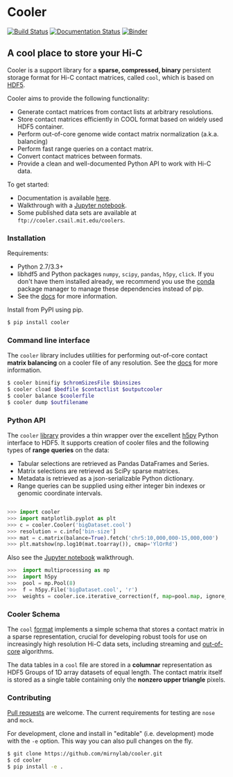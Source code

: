 # Cooler

[![Build Status](https://travis-ci.org/mirnylab/cooler.svg?branch=master)](https://travis-ci.org/mirnylab/cooler)
[![Documentation Status](https://readthedocs.org/projects/cooler/badge/?version=latest)](http://cooler.readthedocs.org/en/latest/)
[![Binder](http://mybinder.org/badge.svg)](http://mybinder.org:/repo/mirnylab/cooler-binder)

## A cool place to store your Hi-C

Cooler is a support library for a **sparse, compressed, binary** persistent storage format for Hi-C contact matrices, called `cool`, which is based on [HDF5](https://en.wikipedia.org/wiki/Hierarchical_Data_Format).

Cooler aims to provide the following functionality:

- Generate contact matrices from contact lists at arbitrary resolutions.
- Store contact matrices efficiently in COOL format based on widely used HDF5 container.
- Perform out-of-core genome wide contact matrix normalization (a.k.a. balancing)
- Perform fast range queries on a contact matrix.
- Convert contact matrices between formats.
- Provide a clean and well-documented Python API to work with Hi-C data.


To get started:

- Documentation is available [here](http://cooler.readthedocs.org/en/latest/).
- Walkthrough with a [Jupyter notebook](https://github.com/mirnylab/cooler-binder).
- Some published data sets are available at `ftp://cooler.csail.mit.edu/coolers`.


### Installation

Requirements:

- Python 2.7/3.3+
- libhdf5 and Python packages `numpy`, `scipy`, `pandas`, `h5py`, `click`. If you don't have them installed already, we recommend you use the [conda](http://conda.pydata.org/miniconda.html) package manager to manage these dependencies instead of pip.
- See the [docs](http://cooler.readthedocs.org/en/latest/) for more information.

Install from PyPI using pip.
```sh
$ pip install cooler
```


### Command line interface

The `cooler` library includes utilities for performing out-of-core contact **matrix balancing** on a cooler file of any resolution. See the [docs](http://cooler.readthedocs.org/en/latest/) for more information.

```bash
$ cooler binnifiy $chromSizesFile $binsizes
$ cooler cload $bedfile $contactlist $outputcooler
$ cooler balance $coolerfile
$ cooler dump $outfilename
```

### Python API

The `cooler` [library](https://github.com/mirnylab/cooler) provides a thin wrapper over the excellent [h5py](http://docs.h5py.org/en/latest/) Python interface to HDF5. It supports creation of cooler files and the following types of **range queries** on the data:

- Tabular selections are retrieved as Pandas DataFrames and Series.
- Matrix  selections are retrieved as SciPy sparse matrices.
- Metadata is retrieved as a json-serializable Python dictionary.
- Range queries can be supplied using either integer bin indexes or genomic coordinate intervals.

```python

>>> import cooler
>>> import matplotlib.pyplot as plt
>>> c = cooler.Cooler('bigDataset.cool')
>>> resolution = c.info['bin-size']
>>> mat = c.matrix(balance=True).fetch('chr5:10,000,000-15,000,000')
>>> plt.matshow(np.log10(mat.toarray()), cmap='YlOrRd')
```

Also see the [Jupyter notebook](https://github.com/mirnylab/cooler-binder) walkthrough.

```python
>>>  import multiprocessing as mp
>>>  import h5py
>>>  pool = mp.Pool(8)
>>>  f = h5py.File('bigDataset.cool', 'r')
>>>  weights = cooler.ice.iterative_correction(f, map=pool.map, ignore_diags=3, min_nnz=10)
```


### Cooler Schema

The `cool` [format](http://cooler.readthedocs.io/en/latest/intro.html#data-model) implements a simple schema that stores a contact matrix in a sparse representation, crucial for developing robust tools for use on increasingly high resolution Hi-C data sets, including streaming and [out-of-core](https://en.wikipedia.org/wiki/Out-of-core_algorithm) algorithms.

The data tables in a `cool` file are stored in a **columnar** representation as HDF5 Groups of 1D array datasets of equal length. The contact matrix itself is stored as a single table containing only the **nonzero upper triangle** pixels.


### Contributing

[Pull requests](https://akrabat.com/the-beginners-guide-to-contributing-to-a-github-project/) are welcome. The current requirements for testing are `nose` and `mock`.

For development, clone and install in "editable" (i.e. development) mode with the `-e` option. This way you can also pull changes on the fly.
```sh
$ git clone https://github.com/mirnylab/cooler.git
$ cd cooler
$ pip install -e .
```




